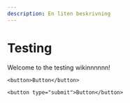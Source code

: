 ```yaml
---
description: En liten beskrivning
---
```


# Testing

Welcome to the testing wikinnnnnn!

`<button>Button</button>`

```markup
<button type="submit">Button</button>
```

